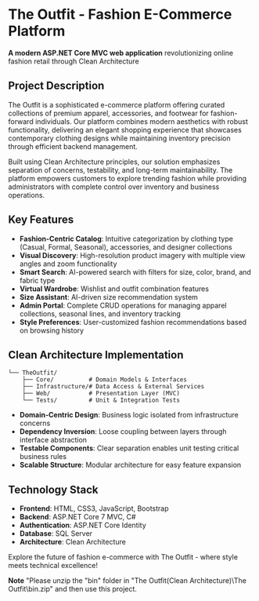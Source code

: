 # The Outfit - Fashion E-Commerce Platform  
**A modern ASP.NET Core MVC web application** revolutionizing online fashion retail through Clean Architecture  



## Project Description  
The Outfit is a sophisticated e-commerce platform offering curated collections of premium apparel, accessories, and footwear for fashion-forward individuals. Our platform combines modern aesthetics with robust functionality, delivering an elegant shopping experience that showcases contemporary clothing designs while maintaining inventory precision through efficient backend management.

Built using Clean Architecture principles, our solution emphasizes separation of concerns, testability, and long-term maintainability. The platform empowers customers to explore trending fashion while providing administrators with complete control over inventory and business operations.

## Key Features  
- **Fashion-Centric Catalog**: Intuitive categorization by clothing type (Casual, Formal, Seasonal), accessories, and designer collections  
- **Visual Discovery**: High-resolution product imagery with multiple view angles and zoom functionality  
- **Smart Search**: AI-powered search with filters for size, color, brand, and fabric type  
- **Virtual Wardrobe**: Wishlist and outfit combination features  
- **Size Assistant**: AI-driven size recommendation system  
- **Admin Portal**: Complete CRUD operations for managing apparel collections, seasonal lines, and inventory tracking  
- **Style Preferences**: User-customized fashion recommendations based on browsing history  

## Clean Architecture Implementation  
```
└── TheOutfit/
    ├── Core/          # Domain Models & Interfaces
    ├── Infrastructure/# Data Access & External Services
    ├── Web/           # Presentation Layer (MVC)
    └── Tests/         # Unit & Integration Tests
```
- **Domain-Centric Design**: Business logic isolated from infrastructure concerns  
- **Dependency Inversion**: Loose coupling between layers through interface abstraction  
- **Testable Components**: Clear separation enables unit testing critical business rules  
- **Scalable Structure**: Modular architecture for easy feature expansion  

## Technology Stack  
- **Frontend**: HTML, CSS3, JavaScript, Bootstrap
- **Backend**: ASP.NET Core 7 MVC, C#
- **Authentication**: ASP.NET Core Identity
- **Database**: SQL Server
- **Architecture**: Clean Architecture


Explore the future of fashion e-commerce with The Outfit - where style meets technical excellence!  

**Note**
"Please unzip the "bin" folder in "The Outfit(Clean Architecture)\The Outfit\bin.zip" and then use this project.

